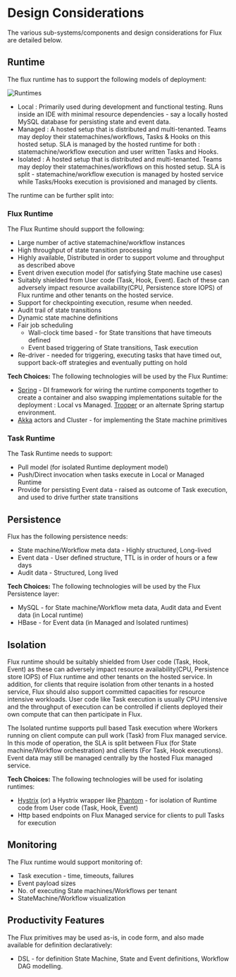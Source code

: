 # Design Considerations

The various sub-systems/components and design considerations for Flux are detailed below.

## Runtime
The flux runtime has to support the following models of deployment:

![Runtimes](https://github.com/flipkart-incubator/flux/raw/master/docs/Flux-runtimes.png)
* Local : Primarily used during development and functional testing. Runs inside an IDE with minimal resource dependencies - say a locally
hosted MySQL database for persisting state and event data.
* Managed : A hosted setup that is distributed and multi-tenanted. Teams may deploy their statemachines/workflows, Tasks & Hooks on this hosted setup.
SLA is managed by the hosted runtime for both : statemachine/workflow execution and user written Tasks and Hooks.
* Isolated : A hosted setup that is distributed and multi-tenanted. Teams may deploy their statemachines/workflows on this hosted setup. SLA is 
split - statemachine/workflow execution is managed by hosted service while Tasks/Hooks execution is provisioned and managed by clients.

The runtime can be further split into:

### Flux Runtime

The Flux Runtime should support the following:

* Large number of active statemachine/workflow instances
* High throughput of state transition processing
* Highly available, Distributed in order to support volume and throughput as described above
* Event driven execution model (for satisfying State machine use cases)
* Suitably shielded from User code (Task, Hook, Event). Each of these can adversely impact resource availability(CPU, Persistence store IOPS) of Flux runtime and other tenants on the hosted service.
* Support for checkpointing execution, resume when needed.
* Audit trail of state transitions
* Dynamic state machine definitions
* Fair job scheduling
    * Wall-clock time based - for State transitions that have timeouts defined
    * Event based triggering of State transitions, Task execution
* Re-driver - needed for triggering, executing tasks that have timed out, support back-off strategies and eventually putting on hold

**Tech Choices:**
The following technologies will be used by the Flux Runtime:
* [Spring](https://spring.io/) - DI framework for wiring the runtime components together to create a container and also swapping implementations suitable for the deployment : Local vs Managed.
[Trooper](https://github.com/regunathb/Trooper) or an alternate Spring startup environment.
* [Akka](http://akka.io/) actors and Cluster - for implementing the State machine primitives

### Task Runtime

The Task Runtime needs to support:

* Pull model (for isolated Runtime deployment model)
* Push/Direct invocation when tasks execute in Local or Managed Runtime
* Provide for persisting Event data - raised as outcome of Task execution, and used to drive further state transitions

## Persistence

Flux has the following persistence needs:
* State machine/Workflow meta data - Highly structured, Long-lived
* Event data - User defined structure, TTL is in order of hours or a few days
* Audit data - Structured, Long lived

**Tech Choices:**
The following technologies will be used by the Flux Persistence layer:
* MySQL - for State machine/Workflow meta data, Audit data and Event data (in Local runtime)
* HBase - for Event data (in Managed and Isolated runtimes)

## Isolation

Flux runtime should be suitably shielded from User code (Task, Hook, Event) as these can adversely impact resource availability(CPU, Persistence store IOPS) of Flux runtime and other tenants on the hosted service.
In addition, for clients that require isolation from other tenants in a hosted service, Flux should also support committed capacities for resource intensive workloads. 
User code like Task execution is usually CPU intensive and the throughput of execution can be controlled if clients deployed their own compute that can then participate in Flux.

The Isolated runtime supports pull based Task execution where Workers running on client compute can pull work (Task) from Flux managed service. In this mode of operation, the SLA is split between
Flux (for State machine/Workflow orchestration) and clients (For Task, Hook executions). Event data may still be managed centrally by the hosted Flux managed service.

**Tech Choices:**
The following technologies will be used for isolating runtimes:
* [Hystrix](https://github.com/Netflix/Hystrix) (or) a Hystrix wrapper like [Phantom](https://github.com/Flipkart/phantom) - for isolation of Runtime code from User code (Task, Hook, Event) 
* Http based endpoints on Flux Managed service for clients to pull Tasks for execution

## Monitoring

The Flux runtime would support monitoring of:

* Task execution - time, timeouts, failures
* Event payload sizes
* No. of executing State machines/Workflows per tenant
* StateMachine/Workflow visualization

## Productivity Features

The Flux primitives may be used as-is, in code form, and also made available for definition declaratively:

* DSL - for definition State Machine, State and Event definitions, Workflow DAG modelling.

